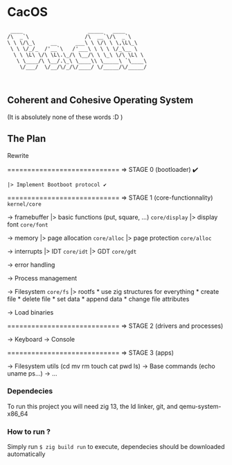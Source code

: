 # CacOS
```
 ____                     _____   ____       
/\  _`\                  /\  __`\/\  _`\     
\ \ \/\_\     __      ___\ \ \/\ \ \,\L\_\   
 \ \ \/_/_  /'__`\   /'___\ \ \ \ \/_\__ \   
  \ \ \L\ \/\ \L\.\_/\ \__/\ \ \_\ \/\ \L\ \ 
   \ \____/\ \__/.\_\ \____\\ \_____\ `\____\
    \/___/  \/__/\/_/\/____/ \/_____/\/_____/
                                             
                                             

```


## Coherent and Cohesive Operating System

(It is absolutely none of these words :D )


## The Plan
    
 Rewrite

============================ => STAGE 0 (bootloader) ✔️

    |> Implement Bootboot protocol ✔️

============================ => STAGE 1 (core-functionnality) `kernel/core`

 -> framebuffer
    |> basic functions (put, square, ...)                     `core/display`
    |> display font                                           `core/font`
 
 -> memory
    |> page allocation                                        `core/alloc`
    |> page protection                                        `core/alloc`
 
 -> interrupts
    |> IDT                                                    `core/idt`
    |> GDT                                                    `core/gdt`

 -> error handling

 -> Process management

 -> Filesystem                                                `core/fs`
    |> rootfs
        * use zig structures for everything
        * create file
        * delete file
        * set data
        * append data
        * change file attributes

 -> Load binaries

============================ => STAGE 2 (drivers and processes)

 -> Keyboard
 -> Console

============================ => STAGE 3 (apps)

 -> Filesystem utils (cd mv rm touch cat pwd ls)
 -> Base commands (echo uname ps...)
 -> ...





### Dependecies

 To run this project you will need zig 13, the ld linker, git, and qemu-system-x86_64
 
### How to run ?

 Simply run `$ zig build run` to execute, dependecies should be downloaded automatically

